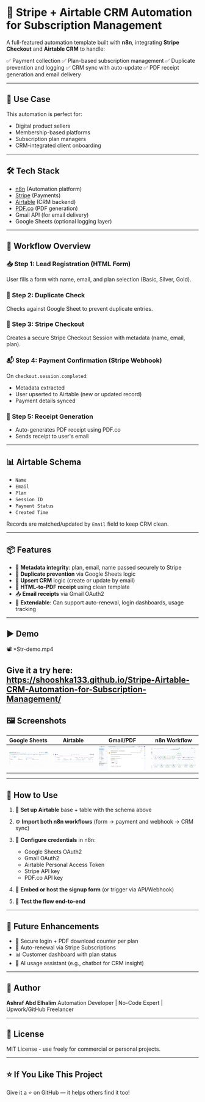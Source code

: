 # 🔁 Stripe + Airtable CRM Automation for Subscription Management

A full-featured automation template built with **n8n**, integrating **Stripe Checkout** and **Airtable CRM** to handle:

✅ Payment collection
✅ Plan-based subscription management
✅ Duplicate prevention and logging
✅ CRM sync with auto-update
✅ PDF receipt generation and email delivery

---

## 🎯 Use Case

This automation is perfect for:

* Digital product sellers
* Membership-based platforms
* Subscription plan managers
* CRM-integrated client onboarding

---

## 🛠️ Tech Stack

* [n8n](https://n8n.io/) (Automation platform)
* [Stripe](https://stripe.com/) (Payments)
* [Airtable](https://airtable.com/) (CRM backend)
* [PDF.co](https://pdf.co/) (PDF generation)
* Gmail API (for email delivery)
* Google Sheets (optional logging layer)

---

## 🔧 Workflow Overview

### 📥 Step 1: Lead Registration (HTML Form)

User fills a form with name, email, and plan selection (Basic, Silver, Gold).

### 🔎 Step 2: Duplicate Check

Checks against Google Sheet to prevent duplicate entries.

### 🧾 Step 3: Stripe Checkout

Creates a secure Stripe Checkout Session with metadata (name, email, plan).

### 📬 Step 4: Payment Confirmation (Stripe Webhook)

On `checkout.session.completed`:

* Metadata extracted
* User upserted to Airtable (new or updated record)
* Payment details synced

### 📄 Step 5: Receipt Generation

* Auto-generates PDF receipt using PDF.co
* Sends receipt to user's email

---

## 📊 Airtable Schema

* `Name`
* `Email`
* `Plan`
* `Session ID`
* `Payment Status`
* `Created Time`

Records are matched/updated by `Email` field to keep CRM clean.

---

## 📦 Features

* 🔐 **Metadata integrity**: plan, email, name passed securely to Stripe
* 🚫 **Duplicate prevention** via Google Sheets logic
* 🔁 **Upsert CRM** logic (create or update by email)
* 🧾 **HTML-to-PDF receipt** using clean template
* 📤 **Email receipts** via Gmail OAuth2
* 🧠 **Extendable**: Can support auto-renewal, login dashboards, usage tracking

---

## ▶️ Demo

📽️ *Str-demo.mp4

Give it a try here:
https://shooshka133.github.io/Stripe-Airtable-CRM-Automation-for-Subscription-Management/
---

## 🖼️ Screenshots

| Google Sheets | Airtable | Gmail/PDF | n8n Workflow |
|---------------|----------|--------|--------------|
| ![](screenshots/subscription_table.png) | ![](screenshots/Leads_payment.png) | ![](screenshots/Gmail-notification-pdf-receipt.png) | ![](screenshots/workflow.png) |


---

## 🚀 How to Use

1. 🔧 **Set up Airtable** base + table with the schema above
2. ⚙️ **Import both n8n workflows** (form → payment and webhook → CRM sync)
3. 🔑 **Configure credentials** in n8n:

   * Google Sheets OAuth2
   * Gmail OAuth2
   * Airtable Personal Access Token
   * Stripe API key
   * PDF.co API key
4. 🔗 **Embed or host the signup form** (or trigger via API/Webhook)
5. 🧪 **Test the flow end-to-end**

---

## 📌 Future Enhancements

* 🔐 Secure login + PDF download counter per plan
* 📆 Auto-renewal via Stripe Subscriptions
* 📊 Customer dashboard with plan status
* 🧠 AI usage assistant (e.g., chatbot for CRM insight)

---

## 👤 Author

**Ashraf Abd Elhalim**
Automation Developer | No-Code Expert | Upwork/GitHub Freelancer

---

## 🪪 License

MIT License - use freely for commercial or personal projects.

---

## ⭐ If You Like This Project

Give it a ⭐ on GitHub — it helps others find it too!
